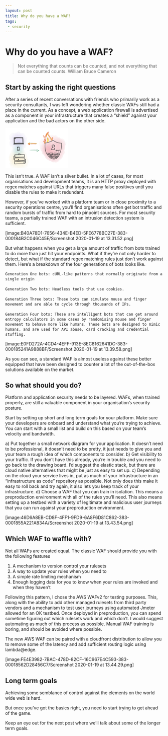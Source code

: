 ```yaml
---
layout: post
title: Why do you have a WAF?
tags:
 - security
---
```


# Why do you have a WAF?
> Not everything that counts can be counted, and not everything that can be counted counts.
> William Bruce Cameron

## Start by asking the right questions

After a series of recent conversations with friends who primarily work as a security consultants, I was left wondering whether classic WAFs still had a place in the current. As a concept, a web application firewall is advertised as a component in your infrastructure that creates a “shield” against your application and the bad actors on the other side. 

<img src="../_files/whyuseawaf1.png" width="200"/>

This isn’t true. A WAF isn’t a silver bullet. In a lot of cases, for most organisations and development teams, it is an HTTP proxy deployed with regex matches against URLs that triggers many false positives until you disable the rules to make it redundant. 

However, if you’ve worked with a platform team or in close proximity to a security operations centre, you’ll find organisations often get bot traffic and random bursts of traffic from hard to pinpoint sources. For most security teams, a partially trained WAF with an intrusion detection system is sufficient. 

[image:B40A78D1-7656-434E-B4ED-5FE6778BC27E-383-000184B2C046C45E/Screenshot 2020-01-19 at 13.31.52.png]

But what happens when you get a large amount of traffic from bots trained to do more than just hit your endpoints. What if they’re not only harder to detect, but what if the standard regex matching rules just don’t work against them. Here’s a breakdown of the four generations of bots looks like. 

```
Generation One bots: cURL-like patterns that normally originate from a single origin

Generation Two bots: Headless tools that use cookies.

Generation Three bots: These bots can simulate mouse and finger movement and are able to cycle through thousands of IPs.

Generation Four bots: These are intelligent bots that can get around entropy calculators in some cases by randomising mouse and finger movement to behave more like humans. These bots are designed to mimic humans, and are used for API abuse, card cracking and credential stuffing. 
```

[image:E0FD272A-4CD4-4EFF-913E-8EC8162641DC-383-000185241A9888BF/Screenshot 2020-01-19 at 13.39.58.png]

As you can see, a standard WAF is almost useless against these better equipped that have been designed to counter a lot of the out-of-the-box solutions available on the market. 

## So what should you do?

Platform and application security needs to be layered. WAFs, when trained properly, are still a valuable component in your organisation’s security posture.

Start by setting up short and long term goals for your platform. Make sure your developers are onboard and understand what you’re trying to achieve. You can start with a small list and build on this based on your team’s velocity and bandwidth. 

a) Put together a small network diagram for your application. It doesn’t need to be professional, it doesn’t need to be pretty, it just needs to give you and your team a rough idea of which components to consider. 
b) Get visibility to your traffic. If you don’t have this already, you’re in trouble and you need to go back to the drawing board. I’d suggest the elastic stack, but there are cloud native alternatives that might be just as easy to set up. 
c) Depending on the cloud your service lives in, put as much of your infrastructure in an “infrastructure as code” repository as possible. Not only does this make it easy to roll back and try again, it also lets you keep track of your infrastructure. 
d) Choose a WAF that you can train in isolation. This means a preproduction environment with all of the rules you’ll need. This also means setting up a testbed with a variety of legitimate and malicious user journeys that you can run against your preproduction environment. 

[image:46D6A8EB-CD8F-4FF1-9FD9-6A8F6D81C862-383-0001855A221A834A/Screenshot 2020-01-19 at 13.43.54.png]

## Which WAF to waffle with?

Not all WAFs are created equal. The classic WAF should provide you with the following features

1. A mechanism to version control your rulesets
2. A way to update your rules when you need to
3. A simple rate limiting mechanism
4. Enough logging data for you to know when your rules are invoked and when they haven’t

Following this pattern, I chose the AWS WAFv2 for testing purposes. This, along with the ability to add other managed rulesets from third party vendors and a mechanism to test user journeys using automated Jmeter allowed for an OK testbed. Once deployed in preproduction, you can spend sometime figuring out which rulesets work and which don’t. I would suggest automating as much of this process as possible. Manual WAF training is boring, and should be avoided where possible. 

The new AWS WAF can be paired with a cloudfront distribution to allow you to remove some of the latency and add sufficient routing logic using lambda@edge. 

[image:FE4E3982-7BAC-478D-82CF-16C967E4C593-383-00018562D28456C7/Screenshot 2020-01-19 at 13.44.29.png]


## Long term goals
Achieving some semblance of control against the elements on the world wide web is hard. 

But once you’ve got the basics right, you need to start trying to get ahead of the game.  

Keep an eye out for the next post where we’ll talk about some of the longer term goals. 